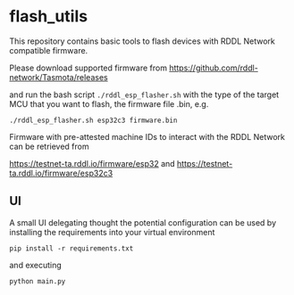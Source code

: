 # flash_utils

This repository contains basic tools to flash devices with RDDL Network compatible firmware.

Please download supported firmware from 
https://github.com/rddl-network/Tasmota/releases

and run the bash script ```./rddl_esp_flasher.sh``` with the type of the target MCU that you want to flash, the firmware file .bin, e.g.

```
./rddl_esp_flasher.sh esp32c3 firmware.bin
``` 

Firmware with pre-attested machine IDs to interact with the RDDL Network can be retrieved from

https://testnet-ta.rddl.io/firmware/esp32
and
https://testnet-ta.rddl.io/firmware/esp32c3


## UI
A small UI delegating thought the potential configuration can be used by installing the requirements into your virtual environment 

```
pip install -r requirements.txt
``` 

and executing

```
python main.py
``` 